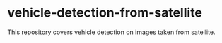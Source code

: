 # vehicle-detection-from-satellite
This repository covers vehicle detection on images taken from satellite.

